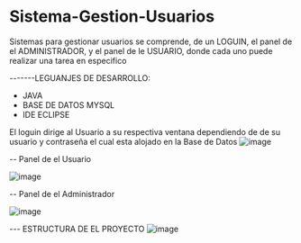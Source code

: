 # Sistema-Gestion-Usuarios
Sistemas para gestionar usuarios se comprende, de un LOGUIN, el panel de el ADMINISTRADOR, y el panel de le USUARIO, donde cada uno puede realizar una tarea en especifico

-------LEGUANJES DE DESARROLLO: 
- JAVA
- BASE DE DATOS MYSQL
- IDE ECLIPSE

El loguin dirige al Usuario a su respectiva ventana dependiendo de de su usuario y contraseña el cual esta alojado en la Base de Datos
  ![image](https://github.com/user-attachments/assets/6f01d6b9-afb6-47b0-bfed-819ddb488478)


-- Panel de el Usuario 

![image](https://github.com/user-attachments/assets/a7f08f6a-8493-4d5e-adbb-d5efde668abb)

-- Panel de el Administrador

![image](https://github.com/user-attachments/assets/0994cd62-466f-4240-8ef0-66a174a926f4)





--- ESTRUCTURA DE EL PROYECTO 
![image](https://github.com/user-attachments/assets/1d1116c0-cc87-4390-95c7-918f52b863de)

